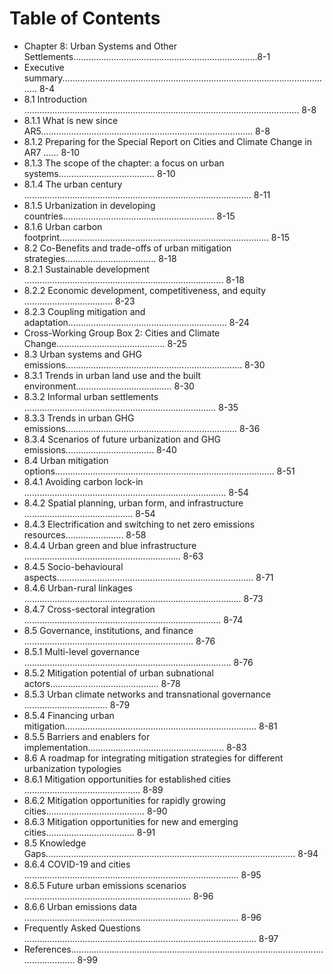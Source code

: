 # Table of Contents
 * Chapter 8: Urban Systems and Other Settlements.........................................................................8-1
* Executive summary............................................................................................................ 8-4
 * 8.1 Introduction ............................................................................................................. 8-8
 * 8.1.1 What is new since AR5.................................................................................... 8-8
 * 8.1.2 Preparing for the Special Report on Cities and Climate Change in AR7 ...... 8-10
 * 8.1.3 The scope of the chapter: a focus on urban systems...................................... 8-10
 * 8.1.4 The urban century .......................................................................................... 8-11
 * 8.1.5 Urbanization in developing countries............................................................ 8-15
 * 8.1.6 Urban carbon footprint................................................................................... 8-15
 * 8.2 Co-Benefits and trade-offs of urban mitigation strategies.................................... 8-18
 * 8.2.1 Sustainable development ............................................................................... 8-18
 * 8.2.2 Economic development, competitiveness, and equity ................................... 8-23
 * 8.2.3 Coupling mitigation and adaptation............................................................... 8-24
 * Cross-Working Group Box 2: Cities and Climate Change........................................... 8-25
 * 8.3 Urban systems and GHG emissions...................................................................... 8-30
 * 8.3.1 Trends in urban land use and the built environment...................................... 8-30
 * 8.3.2 Informal urban settlements ............................................................................ 8-35
 * 8.3.3 Trends in urban GHG emissions.................................................................... 8-36
 * 8.3.4 Scenarios of future urbanization and GHG emissions................................... 8-40
 * 8.4 Urban mitigation options....................................................................................... 8-51
 * 8.4.1 Avoiding carbon lock-in ................................................................................ 8-54
 * 8.4.2 Spatial planning, urban form, and infrastructure ........................................... 8-54
 * 8.4.3 Electrification and switching to net zero emissions resources....................... 8-58
 * 8.4.4 Urban green and blue infrastructure .............................................................. 8-63
 * 8.4.5 Socio-behavioural aspects.............................................................................. 8-71
 * 8.4.6 Urban-rural linkages ...................................................................................... 8-73
 * 8.4.7 Cross-sectoral integration .............................................................................. 8-74
 * 8.5 Governance, institutions, and finance ................................................................... 8-76
 * 8.5.1 Multi-level governance .................................................................................. 8-76
 * 8.5.2 Mitigation potential of urban subnational actors........................................... 8-78
 * 8.5.3 Urban climate networks and transnational governance ................................. 8-79
 * 8.5.4 Financing urban mitigation............................................................................ 8-81
 * 8.5.5 Barriers and enablers for implementation...................................................... 8-83
 * 8.6 A roadmap for integrating mitigation strategies for different urbanization typologies
 * 8.6.1 Mitigation opportunities for established cities .............................................. 8-89
* 8.6.2 Mitigation opportunities for rapidly growing cities....................................... 8-90
* 8.6.3 Mitigation opportunities for new and emerging cities................................... 8-91
* 8.5 Knowledge Gaps................................................................................................... 8-94
* 8.6.4 COVID-19 and cities ..................................................................................... 8-95
* 8.6.5 Future urban emissions scenarios .................................................................. 8-96
 * 8.6.6 Urban emissions data ..................................................................................... 8-96
* Frequently Asked Questions ............................................................................................ 8-97
* References........................................................................................................................ 8-99
